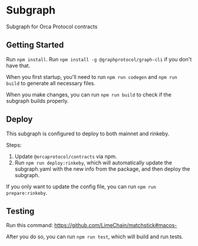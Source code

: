 # Subgraph

Subgraph for Orca Protocol contracts

## Getting Started

Run `npm install`. Run `npm install -g @graphprotocol/graph-cli` if you don't have that.

When you first startup, you'll need to run `npm run codegen` and `npm run build` to generate all necessary files.

When you make changes, you can run `npm run build` to check if the subgraph builds properly.

## Deploy

This subgraph is configured to deploy to both mainnet and rinkeby.

Steps:

1. Update `@orcaprotocol/contracts` via npm.
1. Run `npm run deploy:rinkeby`, which will automatically update the subgraph.yaml with the new info from the package, and then deploy the subgraph.

If you only want to update the config file, you can run `npm run prepare:rinkeby`.

## Testing

Run this command: https://github.com/LimeChain/matchstick#macos-

After you do so, you can run `npm run test`, which will build and run tests.
